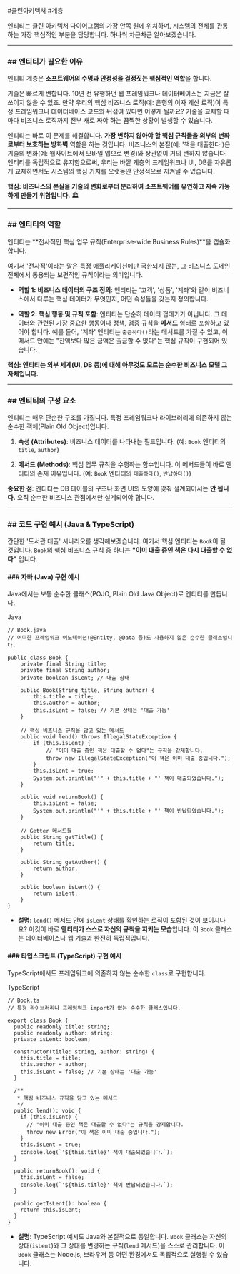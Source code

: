 #클린아키텍처 #계층


엔티티는 클린 아키텍처 다이어그램의 가장 안쪽 원에 위치하며, 시스템의 전체를 관통하는 가장 핵심적인 부분을 담당합니다. 하나씩 차근차근 알아보겠습니다.

---

### ## 엔티티가 필요한 이유

엔티티 계층은 **소프트웨어의 수명과 안정성을 결정짓는 핵심적인 역할**을 합니다.

기술은 빠르게 변합니다. 10년 전 유행하던 웹 프레임워크나 데이터베이스는 지금은 잘 쓰이지 않을 수 있죠. 만약 우리의 핵심 비즈니스 로직(예: 은행의 이자 계산 로직)이 특정 프레임워크나 데이터베이스 코드와 뒤섞여 있다면 어떻게 될까요? 기술을 교체할 때마다 비즈니스 로직까지 전부 새로 짜야 하는 끔찍한 상황이 발생할 수 있습니다.

엔티티는 바로 이 문제를 해결합니다. **가장 변하지 않아야 할 핵심 규칙들을 외부의 변화로부터 보호하는 방화벽** 역할을 하는 것입니다. 비즈니스의 본질(예: '책을 대출한다')은 기술의 변화(예: 웹사이트에서 모바일 앱으로 변경)와 상관없이 거의 변하지 않습니다. 엔티티를 독립적으로 유지함으로써, 우리는 바깥 계층의 프레임워크나 UI, DB를 자유롭게 교체하면서도 시스템의 핵심 가치를 오랫동안 안정적으로 지켜낼 수 있습니다.

**핵심: 비즈니스의 본질을 기술의 변화로부터 분리하여 소프트웨어를 유연하고 지속 가능하게 만들기 위함입니다.** 🏛️

---

### ## 엔티티의 역할

엔티티는 **전사적인 핵심 업무 규칙(Enterprise-wide Business Rules)**을 캡슐화합니다.

여기서 '전사적'이라는 말은 특정 애플리케이션에만 국한되지 않는, 그 비즈니스 도메인 전체에서 통용되는 보편적인 규칙이라는 의미입니다.

- **역할 1: 비즈니스 데이터의 구조 정의**: 엔티티는 '고객', '상품', '계좌'와 같이 비즈니스에서 다루는 핵심 데이터가 무엇인지, 어떤 속성들을 갖는지 정의합니다.
    
- **역할 2: 핵심 행동 및 규칙 포함**: 엔티티는 단순히 데이터 껍데기가 아닙니다. 그 데이터와 관련된 가장 중요한 행동이나 정책, 검증 규칙을 **메서드** 형태로 포함하고 있어야 합니다. 예를 들어, '계좌' 엔티티는 `출금하다()`라는 메서드를 가질 수 있고, 이 메서드 안에는 "잔액보다 많은 금액은 출금할 수 없다"는 핵심 규칙이 구현되어 있습니다.
    

**핵심: 엔티티는 외부 세계(UI, DB 등)에 대해 아무것도 모르는 순수한 비즈니스 모델 그 자체입니다.**

---

### ## 엔티티의 구성 요소

엔티티는 매우 단순한 구조를 가집니다. 특정 프레임워크나 라이브러리에 의존하지 않는 순수한 객체(Plain Old Object)입니다.

1. **속성 (Attributes)**: 비즈니스 데이터를 나타내는 필드입니다. (예: `Book` 엔티티의 `title`, `author`)
    
2. **메서드 (Methods)**: 핵심 업무 규칙을 수행하는 함수입니다. 이 메서드들이 바로 엔티티의 존재 이유입니다. (예: `Book` 엔티티의 `대출하다()`, `반납하다()`)
    

**중요한 점**: 엔티티는 DB 테이블의 구조나 화면 UI의 모양에 맞춰 설계되어서는 **안 됩니다.** 오직 순수한 비즈니스 관점에서만 설계되어야 합니다.

---

### ## 코드 구현 예시 (Java & TypeScript)

간단한 '도서관 대출' 시나리오를 생각해보겠습니다. 여기서 핵심 엔티티는 `Book`이 될 것입니다. `Book`의 핵심 비즈니스 규칙 중 하나는 **"이미 대출 중인 책은 다시 대출할 수 없다"** 입니다.

#### ### 자바 (Java) 구현 예시

Java에서는 보통 순수한 클래스(POJO, Plain Old Java Object)로 엔티티를 만듭니다.

Java

```
// Book.java
// 어떠한 프레임워크 어노테이션(@Entity, @Data 등)도 사용하지 않은 순수한 클래스입니다.

public class Book {
    private final String title;
    private final String author;
    private boolean isLent; // 대출 상태

    public Book(String title, String author) {
        this.title = title;
        this.author = author;
        this.isLent = false; // 기본 상태는 '대출 가능'
    }

    // 핵심 비즈니스 규칙을 담고 있는 메서드
    public void lend() throws IllegalStateException {
        if (this.isLent) {
            // "이미 대출 중인 책은 대출할 수 없다"는 규칙을 강제합니다.
            throw new IllegalStateException("이 책은 이미 대출 중입니다.");
        }
        this.isLent = true;
        System.out.println("'" + this.title + "' 책이 대출되었습니다.");
    }

    public void returnBook() {
        this.isLent = false;
        System.out.println("'" + this.title + "' 책이 반납되었습니다.");
    }

    // Getter 메서드들
    public String getTitle() {
        return title;
    }

    public String getAuthor() {
        return author;
    }

    public boolean isLent() {
        return isLent;
    }
}
```

- **설명**: `lend()` 메서드 안에 `isLent` 상태를 확인하는 로직이 포함된 것이 보이시나요? 이것이 바로 **엔티티가 스스로 자신의 규칙을 지키는 모습**입니다. 이 `Book` 클래스는 데이터베이스나 웹 기술과 완전히 독립적입니다.
    

#### ### 타입스크립트 (TypeScript) 구현 예시

TypeScript에서도 프레임워크에 의존하지 않는 순수한 `class`로 구현합니다.

TypeScript

```
// Book.ts
// 특정 라이브러리나 프레임워크 import가 없는 순수한 클래스입니다.

export class Book {
  public readonly title: string;
  public readonly author: string;
  private isLent: boolean;

  constructor(title: string, author: string) {
    this.title = title;
    this.author = author;
    this.isLent = false; // 기본 상태는 '대출 가능'
  }

  /**
   * 핵심 비즈니스 규칙을 담고 있는 메서드
   */
  public lend(): void {
    if (this.isLent) {
      // "이미 대출 중인 책은 대출할 수 없다"는 규칙을 강제합니다.
      throw new Error("이 책은 이미 대출 중입니다.");
    }
    this.isLent = true;
    console.log(`'${this.title}' 책이 대출되었습니다.`);
  }

  public returnBook(): void {
    this.isLent = false;
    console.log(`'${this.title}' 책이 반납되었습니다.`);
  }

  public getIsLent(): boolean {
    return this.isLent;
  }
}
```

- **설명**: TypeScript 예시도 Java와 본질적으로 동일합니다. `Book` 클래스는 자신의 상태(`isLent`)와 그 상태를 변경하는 규칙(`lend` 메서드)을 스스로 관리합니다. 이 `Book` 클래스는 Node.js, 브라우저 등 어떤 환경에서도 독립적으로 실행될 수 있습니다.